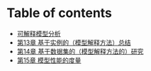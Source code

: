 # Table of contents

* [可解释模型分析](README.md)
* [第13章 基于实例的（模型解释方法）总结](chapter-13.md)
* [第14章 基于数据集的（模型解释方法的）研究](di-14-zhang-ji-yu-shu-ju-ji-ceng-mian-de-tan-jiu.md)
* [第15章 模型性能的度量](di-15-zhang-mo-xing-biao-xian-de-du-liang.md)

